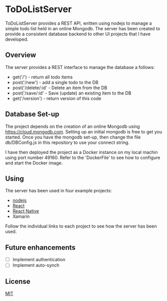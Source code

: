 # ToDoListServer

ToDoListServer provides a REST API, written using nodejs to manage a simple todo list held in an online Mongodb.
The server has been created to provide a consistent database backend to other UI projects that I have developed.

## Overview

The server provides a REST interface to manage the database a follows:

*  get('/')              - return all todo items
*  post('/new')          - add a single todo to the DB
*  post('/delete/:id'    - Delete an item from the DB
*  post('/save/:id'      - Save (update) an existing item to the DB
*  get('/version')       - return version of this code

## Database Set-up

The project depends on the creation of an online Mongodb using https://cloud.mongodb.com.
Setting up an initial mongodb is free to get you started.
Once you have the mongodb set-up, then change the file db/DBConfig.js in this repository to use your connect string.

I have then deployed the project as a Docker instance on my local machin using port number 49160. Refer to the 'DockerFile' to see how to configure and start the Docker image.

## Using

The server has been used in four example projects:

* [nodejs](https://github.com/mySimonID/NodeJSToDoList)
* [React](https://github.com/mySimonID/ReactToDoList)
* [React Native](https://github.com/mySimonID/ReactNativeToDoList)
* Xamarin

Follow the individual links to each project to see how the server has been used.

## Future enhancements
- [ ] Implement authentication
- [ ] Implement auto-synch

## License
[MIT](https://choosealicense.com/licenses/mit/)

